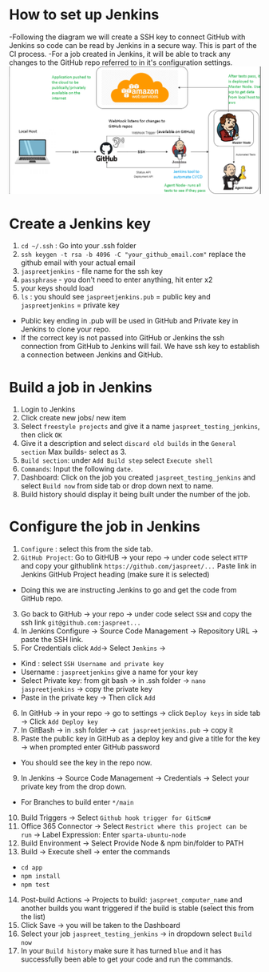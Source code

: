 # How to set up Jenkins

-Following the diagram we will create a SSH key to connect GitHub with Jenkins so code can be read by Jenkins in a secure way. This is part of the CI process. 
-For a job created in Jenkins, it will be able to track any changes to the GitHub repo referred to in it's configuration settings.
![CI_CD](diagram_CI_CD.png)

# Create a Jenkins key
1. `cd ~/.ssh` : Go into your .ssh folder
2. `ssh keygen -t rsa -b 4096 -C "your_github_email.com"` replace the github email with your actual email
3. `jaspreetjenkins` - file name for the ssh key
4. `passphrase` - you don't need to enter anything, hit enter x2
5. your keys should load
6. `ls` : you should see `jaspreetjenkins.pub` = public key and `jaspreetjenkins` = private key
- Public key ending in .pub will be used in GitHub and Private key in Jenkins to clone your repo.
- If the correct key is not passed into GitHub or Jenkins the ssh connection from GitHub to Jenkins will fail. We have ssh key to establish a connection between Jenkins and GitHub.

# Build a job in Jenkins
1. Login to Jenkins
2. Click create new jobs/ new item
3. Select `freestyle projects` and give it a name `jaspreet_testing_jenkins`, then click `OK`
4. Give it a description and select `discard old builds` in the `General section`
Max builds- select as 3.
5. `Build section`: under `Add Build step` select `Execute shell`
6. `Commands`: Input the following `date`.
7. Dashboard: Click on the job you created `jaspreet_testing_jenkins` and select `Build now` from side tab or drop down next to name.
8. Build history should display it being built under the number of the job.

# Configure the job in Jenkins
1. `Configure` : select this from the side tab.
2. `GitHub Project`: Go to GitHUB -> your repo -> under code select `HTTP` and copy your githublink `https://github.com/jaspreet/...` Paste link in Jenkins GitHub Project heading (make sure it is selected)
- Doing this we are instructing Jenkins to go and get the code from GitHub repo.
3. Go back to GitHub -> your repo -> under code select `SSH` and copy the ssh link `git@github.com:jaspreet...`
4. In Jenkins Configure -> Source Code Management -> Repository URL -> paste the SSH link.
5. For Credentials click `Add`-> Select `Jenkins` -> 
- Kind : select `SSH Username and private key`
- Username : `jaspreetjenkins` give a name for your key
- Select Private key: from git bash -> in .ssh folder -> `nano jaspreetjenkins` -> copy the private key
- Paste in the private key -> Then click `Add`
6. In GitHub -> in your repo -> go to settings -> click `Deploy keys` in side tab -> Click `Add Deploy key`
7. In GitBash -> in .ssh folder -> `cat jaspreetjenkins.pub` -> copy it
8. Paste the public key in GitHub as a deploy key and give a title for the key -> when prompted enter GitHub password
- You should see the key in the repo now.
9. In Jenkins -> Source Code Management -> Credentials -> Select your private key from the drop down.
- For Branches to build enter `*/main`
10. Build Triggers -> Select `Github hook trigger for GitScm#`
11. Office 365 Connector -> Select `Restrict where this project can be run` -> Label Expression: Enter `sparta-ubuntu-node`
12. Build Environment -> Select Provide Node & npm bin/folder to PATH
13. Build -> Execute shell -> enter the commands
- `cd app`
- `npm install`
- `npm test`
14. Post-build Actions -> Projects to build: `jaspreet_computer_name` and another builds you want triggered if the build is stable (select this from the list)
15. Click Save -> you will be taken to the Dashboard
16. Select your job `jaspreet_testing_jenkins` -> in dropdown select `Build now`
17. In your `Build history` make sure it has turned `blue` and it has successfully been able to get your code and run the commands.



